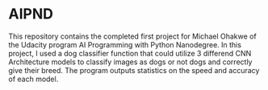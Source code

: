 # AIPND
This repository contains the completed first project for Michael Ohakwe of the Udacity program AI Programming with Python Nanodegree. In this project, I used a dog classifier function that could utilize 3 differend CNN Architecture models to classify images as dogs or not dogs and correctly give their breed. The program outputs statistics on the speed and accuracy of each model.

